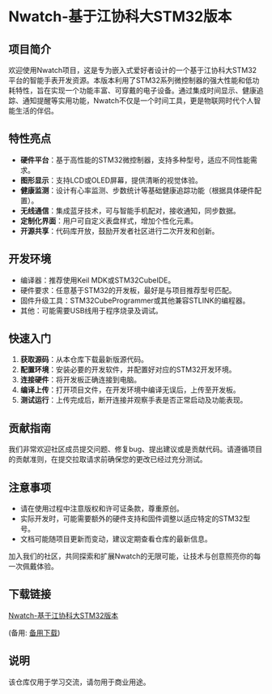 # Nwatch-基于江协科大STM32版本

## 项目简介

欢迎使用Nwatch项目，这是专为嵌入式爱好者设计的一个基于江协科大STM32平台的智能手表开发资源。本版本利用了STM32系列微控制器的强大性能和低功耗特性，旨在实现一个功能丰富、可穿戴的电子设备。通过集成时间显示、健康追踪、通知提醒等实用功能，Nwatch不仅是一个时间工具，更是物联网时代个人智能生活的伴侣。

## 特性亮点

- **硬件平台**：基于高性能的STM32微控制器，支持多种型号，适应不同性能需求。
- **图形显示**：支持LCD或OLED屏幕，提供清晰的视觉体验。
- **健康监测**：设计有心率监测、步数统计等基础健康追踪功能（根据具体硬件配置）。
- **无线通信**：集成蓝牙技术，可与智能手机配对，接收通知，同步数据。
- **定制化界面**：用户可自定义表盘样式，增加个性化元素。
- **开源共享**：代码库开放，鼓励开发者社区进行二次开发和创新。

## 开发环境

- 编译器：推荐使用Keil MDK或STM32CubeIDE。
- 硬件要求：任意基于STM32的开发板，最好是与项目推荐型号匹配。
- 固件升级工具：STM32CubeProgrammer或其他兼容STLINK的编程器。
- 其他：可能需要USB线用于程序烧录及调试。

## 快速入门

1. **获取源码**：从本仓库下载最新版源代码。
2. **配置环境**：安装必要的开发软件，并配置好对应的STM32开发环境。
3. **连接硬件**：将开发板正确连接到电脑。
4. **编译上传**：打开项目文件，在开发环境中编译无误后，上传至开发板。
5. **测试运行**：上传完成后，断开连接并观察手表是否正常启动及功能表现。

## 贡献指南

我们非常欢迎社区成员提交问题、修复bug、提出建议或是贡献代码。请遵循项目的贡献准则，在提交拉取请求前确保您的更改已经过充分测试。

## 注意事项

- 请在使用过程中注意版权和许可证条款，尊重原创。
- 实际开发时，可能需要额外的硬件支持和固件调整以适应特定的STM32型号。
- 文档可能随项目更新而变动，建议定期查看仓库的最新信息。

加入我们的社区，共同探索和扩展Nwatch的无限可能，让技术与创意照亮你的每一次佩戴体验。

## 下载链接
[Nwatch-基于江协科大STM32版本](https://pan.quark.cn/s/d6c499c3b0d0) 

(备用: [备用下载](https://pan.baidu.com/s/1fkrayu7wyYcZqfAZZ6imJg?pwd=1234))

## 说明

该仓库仅用于学习交流，请勿用于商业用途。
